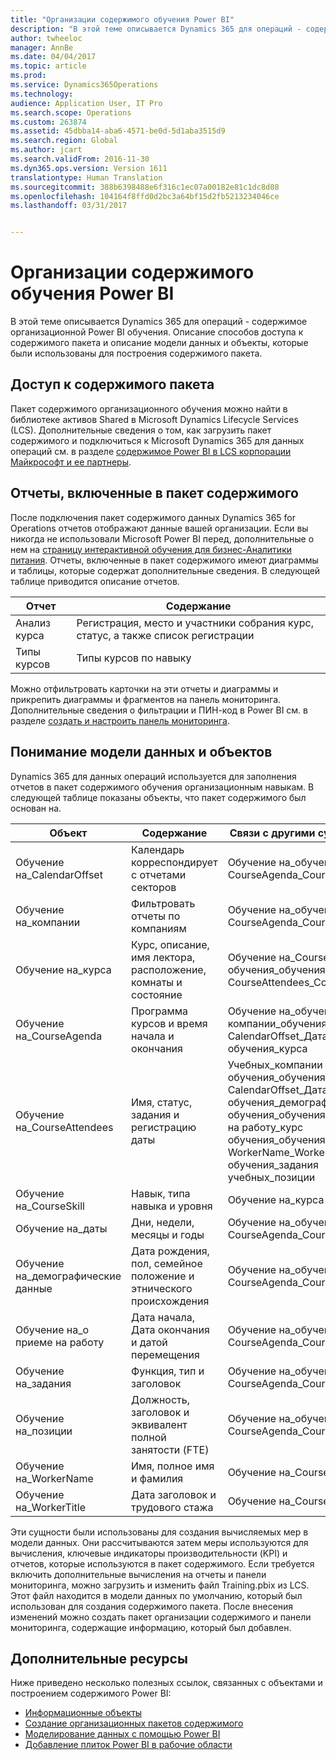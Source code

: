 ```yaml
---
title: "Организации содержимого обучения Power BI"
description: "В этой теме описывается Dynamics 365 для операций - содержимое организационной Power BI обучения. Описание способов доступа к содержимого пакета и описание модели данных и объекты, которые были использованы для построения содержимого пакета."
author: twheeloc
manager: AnnBe
ms.date: 04/04/2017
ms.topic: article
ms.prod: 
ms.service: Dynamics365Operations
ms.technology: 
audience: Application User, IT Pro
ms.search.scope: Operations
ms.custom: 263874
ms.assetid: 45dbba14-aba6-4571-be0d-5d1aba3515d9
ms.search.region: Global
ms.author: jcart
ms.search.validFrom: 2016-11-30
ms.dyn365.ops.version: Version 1611
translationtype: Human Translation
ms.sourcegitcommit: 388b6398488e6f316c1ec07a00182e81c1dc8d08
ms.openlocfilehash: 104164f8ffd0d2bc3a64bf15d2fb5213234046ce
ms.lasthandoff: 03/31/2017


---
```


# <a name="organizational-training-power-bi-content"></a>Организации содержимого обучения Power BI

В этой теме описывается Dynamics 365 для операций - содержимое организационной Power BI обучения. Описание способов доступа к содержимого пакета и описание модели данных и объекты, которые были использованы для построения содержимого пакета.

<a name="accessing-the-content-pack"></a>Доступ к содержимого пакета
--------------------------

Пакет содержимого организационного обучения можно найти в библиотеке активов Shared в Microsoft Dynamics Lifecycle Services (LCS). Дополнительные сведения о том, как загрузить пакет содержимого и подключиться к Microsoft Dynamics 365 для данных операций см. в разделе [содержимое Power BI в LCS корпорации Майкрософт и ее партнеры](power-bi-content-microsoft-partners.md).

## <a name="reports-that-are-included-in-the-content-pack"></a>Отчеты, включенные в пакет содержимого
После подключения пакет содержимого данных Dynamics 365 for Operations отчетов отображают данные вашей организации. Если вы никогда не использовали Microsoft Power BI перед, дополнительные о нем на [страницу интерактивной обучения для бизнес-Аналитики питания](https://powerbi.microsoft.com/en-us/guided-learning/?WT.mc_id=PBIService_GetData). Отчеты, включенные в пакет содержимого имеют диаграммы и таблицы, которые содержат дополнительные сведения. В следующей таблице приводится описание отчетов.

| Отчет          | Содержание                                                                    |
|-----------------|-----------------------------------------------------------------------------|
| Анализ курса | Регистрация, место и участники собрания курс, статус, а также список регистрации |
| Типы курсов    | Типы курсов по навыку                                                       |

Можно отфильтровать карточки на эти отчеты и диаграммы и прикрепить диаграммы и фрагментов на панель мониторинга. Дополнительные сведения о фильтрации и ПИН-код в Power BI см. в разделе [создать и настроить панель мониторинга](https://powerbi.microsoft.com/en-us/guided-learning/powerbi-learning-4-2-create-configure-dashboards).

## <a name="understanding-the-data-model-and-entities"></a>Понимание модели данных и объектов
Dynamics 365 для данных операций используется для заполнения отчетов в пакет содержимого обучения организационным навыкам. В следующей таблице показаны объекты, что пакет содержимого был основан на.

| Объект                    | Содержание                                                         | Связи с другими сущностями                                                                                                                                                                  |
|---------------------------|------------------------------------------------------------------|----------------------------------------------------------------------------------------------------------------------------------------------------------------------------------------------------|
| Обучение на\_CalendarOffset  | Календарь корреспондирует с отчетами секторов                                | Обучение на\_обучения CourseAgenda\_CourseAttendees                                                                                                                                                   |
| Обучение на\_компании         | Фильтровать отчеты по компаниям                                   | Обучение на\_обучения CourseAgenda\_CourseAttendees                                                                                                                                                   |
| Обучение на\_курса          | Курс, описание, имя лектора, расположение, комнаты и состояние | Обучение на\_CourseAgenda обучения\_обучения CourseAttendees\_CourseSkill                                                                                                                             |
| Обучение на\_CourseAgenda    | Программа курсов и время начала и окончания                          | Обучение на\_обучения компании\_обучения CalendarOffset\_Дата обучения\_курса                                                                                                                         |
| Обучение на\_CourseAttendees | Имя, статус, задания и регистрацию даты                         | Учебных\_компании обучения\_обучения CalendarOffset\_Дата обучения\_демографической обучения\_обучения о приеме на работу\_курс обучения\_обучения WorkerName\_WorkerTitle обучения\_задания учебных\_позиции |
| Обучение на\_CourseSkill     | Навык, типа навыка и уровня                                     | Обучение на\_курса                                                                                                                                                                                   |
| Обучение на\_даты            | Дни, недели, месяцы и годы                                   | Обучение на\_обучения CourseAgenda\_CourseAttendees                                                                                                                                                   |
| Обучение на\_демографические данные    | Дата рождения, пол, семейное положение и этнического происхождения         | Обучение на\_обучения CourseAgenda\_CourseAttendees                                                                                                                                                   |
| Обучение на\_о приеме на работу      | Дата начала, Дата окончания и датой перемещения                        | Обучение на\_обучения CourseAgenda\_CourseAttendees                                                                                                                                                   |
| Обучение на\_задания             | Функция, тип и заголовок                                        | Обучение на\_обучения CourseAgenda\_CourseAttendees                                                                                                                                                   |
| Обучение на\_позиции        | Должность, заголовок и эквивалент полной занятости (FTE)                  | Обучение на\_обучения CourseAgenda\_CourseAttendees                                                                                                                                                   |
| Обучение на\_WorkerName      | Имя, полное имя и фамилия                             | Обучение на\_CourseAttendees                                                                                                                                                                          |
| Обучение на\_WorkerTitle     | Дата заголовок и трудового стажа                                         | Обучение на\_CourseAttendees                                                                                                                                                                          |

Эти сущности были использованы для создания вычисляемых мер в модели данных. Они рассчитываются затем меры используются для вычисления, ключевые индикаторы производительности (KPI) и отчетов, которые используются в пакет содержимого. Если требуется включить дополнительные вычисления на отчеты и панели мониторинга, можно загрузить и изменить файл Training.pbix из LCS. Этот файл находится в модели данных по умолчанию, который был использован для создания содержимого пакета. После внесения изменений можно создать пакет организации содержимого и панели мониторинга, содержащие информацию, который был добавлен.

## <a name="additional-resources"></a>Дополнительные ресурсы
Ниже приведено несколько полезных ссылок, связанных с объектами и построением содержимого Power BI:

-   [Информационные объекты](https://blogs.msdn.microsoft.com/dynamicsaxbi/2016/06/09/power-bi-integration-with-entity-store-in-dynamics-ax-7-may-update/)
-   [Создание организационных пакетов содержимого](https://powerbi.microsoft.com/en-us/documentation/powerbi-service-organizational-content-packs-introduction/)
-   [Моделирование данных с помощью Power BI](https://powerbi.microsoft.com/en-us/guided-learning/powerbi-learning-2-1-intro-modeling-data)
-   [Добавление плиток Power BI в рабочие области](https://blogs.msdn.microsoft.com/dynamicsaxbi/2016/07/06/pinning-power-bi-reports-to-dynamics-ax-client/)




